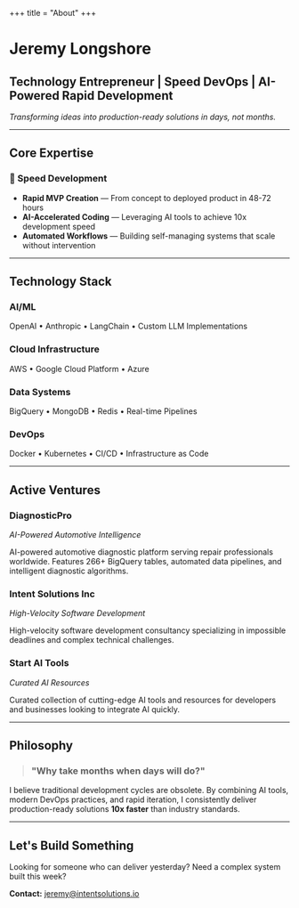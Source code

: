+++
title = "About"
+++

# Jeremy Longshore
## Technology Entrepreneur | Speed DevOps | AI-Powered Rapid Development

*Transforming ideas into production-ready solutions in days, not months.*

---

## Core Expertise

### 🚀 Speed Development
- **Rapid MVP Creation** — From concept to deployed product in 48-72 hours
- **AI-Accelerated Coding** — Leveraging AI tools to achieve 10x development speed
- **Automated Workflows** — Building self-managing systems that scale without intervention

---

## Technology Stack

### AI/ML
OpenAI • Anthropic • LangChain • Custom LLM Implementations

### Cloud Infrastructure
AWS • Google Cloud Platform • Azure

### Data Systems
BigQuery • MongoDB • Redis • Real-time Pipelines

### DevOps
Docker • Kubernetes • CI/CD • Infrastructure as Code

---

## Active Ventures

### DiagnosticPro
*AI-Powered Automotive Intelligence*

AI-powered automotive diagnostic platform serving repair professionals worldwide. Features 266+ BigQuery tables, automated data pipelines, and intelligent diagnostic algorithms.

### Intent Solutions Inc
*High-Velocity Software Development*

High-velocity software development consultancy specializing in impossible deadlines and complex technical challenges.

### Start AI Tools
*Curated AI Resources*

Curated collection of cutting-edge AI tools and resources for developers and businesses looking to integrate AI quickly.

---

## Philosophy

> ### "Why take months when days will do?"

I believe traditional development cycles are obsolete. By combining AI tools, modern DevOps practices, and rapid iteration, I consistently deliver production-ready solutions **10x faster** than industry standards.

---

## Let's Build Something

Looking for someone who can deliver yesterday? Need a complex system built this week?

**Contact:** jeremy@intentsolutions.io